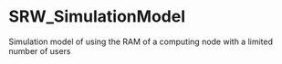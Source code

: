 # SRW_SimulationModel
Simulation model of using the RAM of a computing node with a limited number of users
